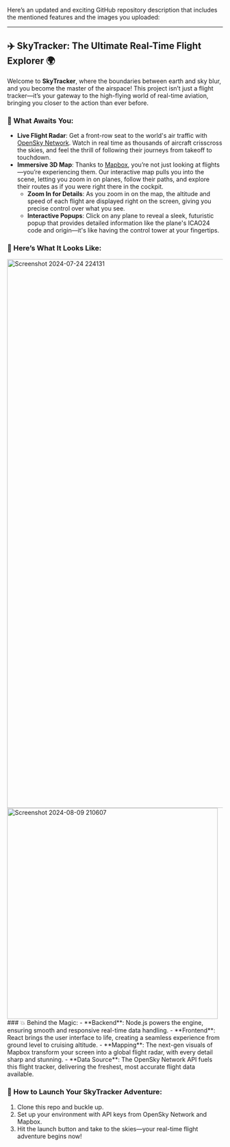 

Here’s an updated and exciting GitHub repository description that includes the mentioned features and the images you uploaded:

---

## ✈️ SkyTracker: The Ultimate Real-Time Flight Explorer 🌍

Welcome to **SkyTracker**, where the boundaries between earth and sky blur, and you become the master of the airspace! This project isn’t just a flight tracker—it’s your gateway to the high-flying world of real-time aviation, bringing you closer to the action than ever before.

### 🌟 What Awaits You:
- **Live Flight Radar**: Get a front-row seat to the world's air traffic with [OpenSky Network](https://opensky-network.org/). Watch in real time as thousands of aircraft crisscross the skies, and feel the thrill of following their journeys from takeoff to touchdown.
- **Immersive 3D Map**: Thanks to [Mapbox](https://www.mapbox.com/), you’re not just looking at flights—you’re experiencing them. Our interactive map pulls you into the scene, letting you zoom in on planes, follow their paths, and explore their routes as if you were right there in the cockpit.
  - **Zoom In for Details**: As you zoom in on the map, the altitude and speed of each flight are displayed right on the screen, giving you precise control over what you see.
  - **Interactive Popups**: Click on any plane to reveal a sleek, futuristic popup that provides detailed information like the plane's ICAO24 code and origin—it's like having the control tower at your fingertips.

### 🚀 Here’s What It Looks Like:

<img width="1280" alt="Screenshot 2024-07-24 224131" src="https://github.com/user-attachments/assets/86c0ad69-3fb7-457b-8533-034112e870b6">
<img width="492" alt="Screenshot 2024-08-09 210607" src="https://github.com/user-attachments/assets/65ffbf41-73bc-438c-b26d-ef431abe4523">
### 💥 Behind the Magic:
- **Backend**: Node.js powers the engine, ensuring smooth and responsive real-time data handling.
- **Frontend**: React brings the user interface to life, creating a seamless experience from ground level to cruising altitude.
- **Mapping**: The next-gen visuals of Mapbox transform your screen into a global flight radar, with every detail sharp and stunning.
- **Data Source**: The OpenSky Network API fuels this flight tracker, delivering the freshest, most accurate flight data available.

### 🚀 How to Launch Your SkyTracker Adventure:
1. Clone this repo and buckle up.
2. Set up your environment with API keys from OpenSky Network and Mapbox.
3. Hit the launch button and take to the skies—your real-time flight adventure begins now!



